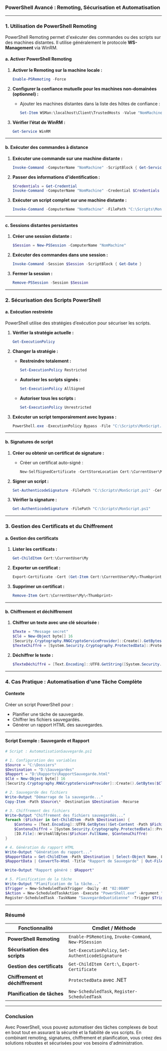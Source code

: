 ### **PowerShell Avancé : Remoting, Sécurisation et Automatisation**

---

### **1. Utilisation de PowerShell Remoting**

PowerShell Remoting permet d'exécuter des commandes ou des scripts sur des machines distantes. Il utilise généralement le protocole **WS-Management** via WinRM.

#### **a. Activer PowerShell Remoting**

1. **Activer le Remoting sur la machine locale :**
   ```powershell
   Enable-PSRemoting -Force
   ```

2. **Configurer la confiance mutuelle pour les machines non-domainées (optionnel) :**
   - Ajouter les machines distantes dans la liste des hôtes de confiance :
     ```powershell
     Set-Item WSMan:\localhost\Client\TrustedHosts -Value "NomMachineOuIP"
     ```

3. **Vérifier l’état de WinRM :**
   ```powershell
   Get-Service WinRM
   ```

---

#### **b. Exécuter des commandes à distance**

1. **Exécuter une commande sur une machine distante :**
   ```powershell
   Invoke-Command -ComputerName "NomMachine" -ScriptBlock { Get-Service }
   ```

2. **Passer des informations d'identification :**
   ```powershell
   $Credentials = Get-Credential
   Invoke-Command -ComputerName "NomMachine" -Credential $Credentials -ScriptBlock { Get-Process }
   ```

3. **Exécuter un script complet sur une machine distante :**
   ```powershell
   Invoke-Command -ComputerName "NomMachine" -FilePath "C:\Scripts\MonScript.ps1"
   ```

---

#### **c. Sessions distantes persistantes**

1. **Créer une session distante :**
   ```powershell
   $Session = New-PSSession -ComputerName "NomMachine"
   ```

2. **Exécuter des commandes dans une session :**
   ```powershell
   Invoke-Command -Session $Session -ScriptBlock { Get-Date }
   ```

3. **Fermer la session :**
   ```powershell
   Remove-PSSession -Session $Session
   ```

---

### **2. Sécurisation des Scripts PowerShell**

#### **a. Exécution restreinte**

PowerShell utilise des stratégies d’exécution pour sécuriser les scripts.

1. **Vérifier la stratégie actuelle :**
   ```powershell
   Get-ExecutionPolicy
   ```

2. **Changer la stratégie :**
   - **Restreindre totalement :**
     ```powershell
     Set-ExecutionPolicy Restricted
     ```
   - **Autoriser les scripts signés :**
     ```powershell
     Set-ExecutionPolicy AllSigned
     ```
   - **Autoriser tous les scripts :**
     ```powershell
     Set-ExecutionPolicy Unrestricted
     ```

3. **Exécuter un script temporairement avec bypass :**
   ```powershell
   PowerShell.exe -ExecutionPolicy Bypass -File "C:\Scripts\MonScript.ps1"
   ```

---

#### **b. Signatures de script**

1. **Créer ou obtenir un certificat de signature :**
   - Créer un certificat auto-signé :
     ```powershell
     New-SelfSignedCertificate -CertStoreLocation Cert:\CurrentUser\My -Subject "CN=ScriptSigning"
     ```

2. **Signer un script :**
   ```powershell
   Set-AuthenticodeSignature -FilePath "C:\Scripts\MonScript.ps1" -Certificate (Get-Item Cert:\CurrentUser\My\<Thumbprint>)
   ```

3. **Vérifier la signature :**
   ```powershell
   Get-AuthenticodeSignature -FilePath "C:\Scripts\MonScript.ps1"
   ```

---

### **3. Gestion des Certificats et du Chiffrement**

#### **a. Gestion des certificats**

1. **Lister les certificats :**
   ```powershell
   Get-ChildItem Cert:\CurrentUser\My
   ```

2. **Exporter un certificat :**
   ```powershell
   Export-Certificate -Cert (Get-Item Cert:\CurrentUser\My\<Thumbprint>) -FilePath "C:\Certificats\MonCert.cer"
   ```

3. **Supprimer un certificat :**
   ```powershell
   Remove-Item Cert:\CurrentUser\My\<Thumbprint>
   ```

---

#### **b. Chiffrement et déchiffrement**

1. **Chiffrer un texte avec une clé sécurisée :**
   ```powershell
   $Texte = "Message secret"
   $Clé = New-Object byte[] 16
   [Security.Cryptography.RNGCryptoServiceProvider]::Create().GetBytes($Clé)
   $TexteChiffré = [System.Security.Cryptography.ProtectedData]::Protect([Text.Encoding]::UTF8.GetBytes($Texte), $Clé, [System.Security.Cryptography.DataProtectionScope]::CurrentUser)
   ```

2. **Déchiffrer le texte :**
   ```powershell
   $TexteDéchiffré = [Text.Encoding]::UTF8.GetString([System.Security.Cryptography.ProtectedData]::Unprotect($TexteChiffré, $Clé, [System.Security.Cryptography.DataProtectionScope]::CurrentUser))
   ```

---

### **4. Cas Pratique : Automatisation d'une Tâche Complète**

#### **Contexte**
Créer un script PowerShell pour :
- Planifier une tâche de sauvegarde.
- Chiffrer les fichiers sauvegardés.
- Générer un rapport HTML des sauvegardes.

---

#### **Script Exemple : Sauvegarde et Rapport**

```powershell
# Script : AutomatisationSauvegarde.ps1

# 1. Configuration des variables
$Source = "C:\Dossiers"
$Destination = "D:\Sauvegardes"
$Rapport = "D:\Rapports\RapportSauvegarde.html"
$Clé = New-Object byte[] 16
[Security.Cryptography.RNGCryptoServiceProvider]::Create().GetBytes($Clé)

# 2. Sauvegarde des fichiers
Write-Output "Démarrage de la sauvegarde..."
Copy-Item -Path $Source\* -Destination $Destination -Recurse

# 3. Chiffrement des fichiers
Write-Output "Chiffrement des fichiers sauvegardés..."
foreach ($Fichier in Get-ChildItem -Path $Destination) {
    $Contenu = [Text.Encoding]::UTF8.GetBytes((Get-Content -Path $Fichier.FullName -Raw))
    $ContenuChiffré = [System.Security.Cryptography.ProtectedData]::Protect($Contenu, $Clé, [System.Security.Cryptography.DataProtectionScope]::CurrentUser)
    [IO.File]::WriteAllBytes($Fichier.FullName, $ContenuChiffré)
}

# 4. Génération du rapport HTML
Write-Output "Génération du rapport..."
$RapportData = Get-ChildItem -Path $Destination | Select-Object Name, LastWriteTime, Length
$RapportData | ConvertTo-Html -Title "Rapport de Sauvegarde" | Out-File -FilePath $Rapport

Write-Output "Rapport généré : $Rapport"

# 5. Planification de la tâche
Write-Output "Planification de la tâche..."
$Trigger = New-ScheduledTaskTrigger -Daily -At "02:00AM"
$Action = New-ScheduledTaskAction -Execute "PowerShell.exe" -Argument "-File C:\Scripts\AutomatisationSauvegarde.ps1"
Register-ScheduledTask -TaskName "SauvegardeQuotidienne" -Trigger $Trigger -Action $Action -Description "Sauvegarde quotidienne automatique"
```

---

### **Résumé**

| Fonctionnalité                    | Cmdlet / Méthode                                      |
|-----------------------------------|------------------------------------------------------|
| **PowerShell Remoting**           | `Enable-PSRemoting`, `Invoke-Command`, `New-PSSession` |
| **Sécurisation des scripts**      | `Set-ExecutionPolicy`, `Set-AuthenticodeSignature`   |
| **Gestion des certificats**       | `Get-ChildItem Cert:\`, `Export-Certificate`         |
| **Chiffrement et déchiffrement**  | `ProtectedData` avec .NET                           |
| **Planification de tâches**       | `New-ScheduledTask`, `Register-ScheduledTask`        |

---

### **Conclusion**
Avec PowerShell, vous pouvez automatiser des tâches complexes de bout en bout tout en assurant la sécurité et la fiabilité de vos scripts. En combinant remoting, signatures, chiffrement et planification, vous créez des solutions robustes et sécurisées pour vos besoins d'administration.
